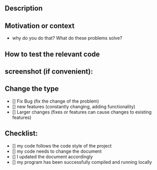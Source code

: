 <!--- Please briefly describe your changes in the title -->

## Description
<!--- Describe the details of your changes -->

## Motivation or context
- why do you do that? What do these problems solve?
<!--- If you are fixing the problem, please paste the link here -->

## How to test the relevant code
<!--- Please describe how to test your code, including your test environment and your test, the effect of your code, etc. -->

## screenshot (if convenient):

## Change the type
<!--- choose the type of your code, in front of the `[]` fill in a x can -->

 - [] Fix Bug (fix the change of the problem)
 - [] new features (constantly changing, adding functionality)
 - [] Larger changes (fixes or features can cause changes to existing features)

## Checklist:
<!--- Make sure to complete the following actions before submitting
<!--- If you do not know these, do not be shy question! -->
 - [] my code follows the code style of the project
 - [] my code needs to change the document
 - [] I updated the document accordingly
 - [] my program has been successfully compiled and running locally
